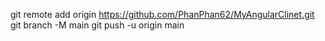 git remote add origin https://github.com/PhanPhan62/MyAngularClinet.git
git branch -M main
git push -u origin main